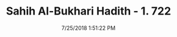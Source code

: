 ---
title        : "Sahih Al-Bukhari Hadith - 1. 722"
date         : 7/25/2018 1:51:22 PM
draft        : false
type         : "hadith"
layout       : "hadith"
BookCode     : "SHB"
VolumeNumber : "1"
HadithNumber : "722"
categories  :  ["Prayer Characteristics-Recitation of Surat-al-Fatiha is compulsory"]
tags  :  ["Jabir bin Samura"]
---